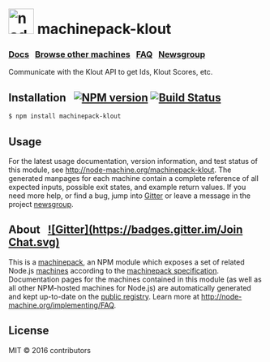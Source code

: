 
<h1>
  <a href="http://node-machine.org" title="Node-Machine public registry"><img alt="node-machine logo" title="Node-Machine Project" src="http://node-machine.org/images/machine-anthropomorph-for-white-bg.png" width="50" /></a>
  machinepack-klout
</h1>

### [Docs](http://node-machine.org/machinepack-klout) &nbsp; [Browse other machines](http://node-machine.org/machinepacks) &nbsp;  [FAQ](http://node-machine.org/implementing/FAQ)  &nbsp;  [Newsgroup](https://groups.google.com/forum/?hl=en#!forum/node-machine)

Communicate with the Klout API to get Ids, Klout Scores, etc.


## Installation &nbsp; [![NPM version](https://badge.fury.io/js/machinepack-klout.svg)](http://badge.fury.io/js/machinepack-klout) [![Build Status](https://travis-ci.org/mikermcneil/machinepack-klout.png?branch=master)](https://travis-ci.org/mikermcneil/machinepack-klout)

```sh
$ npm install machinepack-klout
```

## Usage

For the latest usage documentation, version information, and test status of this module, see <a href="http://node-machine.org/machinepack-klout" title="Communicate with the Klout API to get Ids, Klout Scores, etc. (for node.js)">http://node-machine.org/machinepack-klout</a>.  The generated manpages for each machine contain a complete reference of all expected inputs, possible exit states, and example return values.  If you need more help, or find a bug, jump into [Gitter](https://gitter.im/node-machine/general) or leave a message in the project [newsgroup](https://groups.google.com/forum/?hl=en#!forum/node-machine).

## About  &nbsp; [![Gitter](https://badges.gitter.im/Join Chat.svg)](https://gitter.im/node-machine/general?utm_source=badge&utm_medium=badge&utm_campaign=pr-badge&utm_content=badge)

This is a [machinepack](http://node-machine.org/machinepacks), an NPM module which exposes a set of related Node.js [machines](http://node-machine.org/spec/machine) according to the [machinepack specification](http://node-machine.org/spec/machinepack).
Documentation pages for the machines contained in this module (as well as all other NPM-hosted machines for Node.js) are automatically generated and kept up-to-date on the <a href="http://node-machine.org" title="Public machine registry for Node.js">public registry</a>.
Learn more at <a href="http://node-machine.org/implementing/FAQ" title="Machine Project FAQ (for implementors)">http://node-machine.org/implementing/FAQ</a>.

## License

MIT &copy; 2016 contributors

